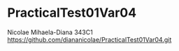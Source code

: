 # PracticalTest01Var04
Nicolae Mihaela-Diana 343C1
https://github.com/diananicolae/PracticalTest01Var04.git